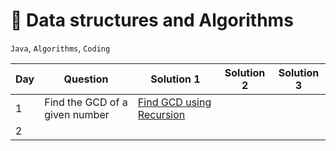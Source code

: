 # :rocket: Data structures and Algorithms

`Java`, `Algorithms`, `Coding`

| Day | Question | Solution 1 | Solution 2 | Solution 3|
|----|-------|-------|-----|-----|
| 1 | Find the GCD of a given number | [Find GCD using Recursion](Recursion/FindGCD.java) | | |
| 2 |  | | | |
